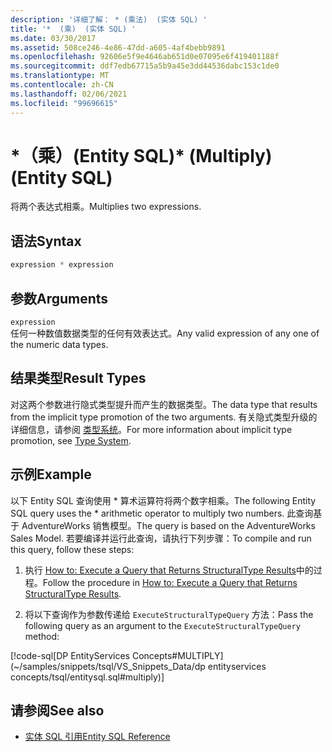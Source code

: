 ```yaml
---
description: '详细了解： * (乘法)  (实体 SQL) '
title: '*  (乘)  (实体 SQL) '
ms.date: 03/30/2017
ms.assetid: 508ce246-4e86-47dd-a605-4af4bebb9891
ms.openlocfilehash: 92606e5f9e4646ab651d0e07095e6f419401188f
ms.sourcegitcommit: ddf7edb67715a5b9a45e3dd44536dabc153c1de0
ms.translationtype: MT
ms.contentlocale: zh-CN
ms.lasthandoff: 02/06/2021
ms.locfileid: "99696615"
---
```

# <a name="-multiply-entity-sql"></a><span data-ttu-id="8df59-103">\*（乘）(Entity SQL)</span><span class="sxs-lookup"><span data-stu-id="8df59-103">\* (Multiply) (Entity SQL)</span></span>

<span data-ttu-id="8df59-104">将两个表达式相乘。</span><span class="sxs-lookup"><span data-stu-id="8df59-104">Multiplies two expressions.</span></span>  
  
## <a name="syntax"></a><span data-ttu-id="8df59-105">语法</span><span class="sxs-lookup"><span data-stu-id="8df59-105">Syntax</span></span>  
  
```sql  
expression * expression  
```  
  
## <a name="arguments"></a><span data-ttu-id="8df59-106">参数</span><span class="sxs-lookup"><span data-stu-id="8df59-106">Arguments</span></span>  

 `expression`  
 <span data-ttu-id="8df59-107">任何一种数值数据类型的任何有效表达式。</span><span class="sxs-lookup"><span data-stu-id="8df59-107">Any valid expression of any one of the numeric data types.</span></span>  
  
## <a name="result-types"></a><span data-ttu-id="8df59-108">结果类型</span><span class="sxs-lookup"><span data-stu-id="8df59-108">Result Types</span></span>  

 <span data-ttu-id="8df59-109">对这两个参数进行隐式类型提升而产生的数据类型。</span><span class="sxs-lookup"><span data-stu-id="8df59-109">The data type that results from the implicit type promotion of the two arguments.</span></span> <span data-ttu-id="8df59-110">有关隐式类型升级的详细信息，请参阅 [类型系统](type-system-entity-sql.md)。</span><span class="sxs-lookup"><span data-stu-id="8df59-110">For more information about implicit type promotion, see [Type System](type-system-entity-sql.md).</span></span>  
  
## <a name="example"></a><span data-ttu-id="8df59-111">示例</span><span class="sxs-lookup"><span data-stu-id="8df59-111">Example</span></span>  

 <span data-ttu-id="8df59-112">以下 Entity SQL 查询使用 \* 算术运算符将两个数字相乘。</span><span class="sxs-lookup"><span data-stu-id="8df59-112">The following Entity SQL query uses the \* arithmetic operator to multiply two numbers.</span></span> <span data-ttu-id="8df59-113">此查询基于 AdventureWorks 销售模型。</span><span class="sxs-lookup"><span data-stu-id="8df59-113">The query is based on the AdventureWorks Sales Model.</span></span> <span data-ttu-id="8df59-114">若要编译并运行此查询，请执行下列步骤：</span><span class="sxs-lookup"><span data-stu-id="8df59-114">To compile and run this query, follow these steps:</span></span>  
  
1. <span data-ttu-id="8df59-115">执行 [How to: Execute a Query that Returns StructuralType Results](../how-to-execute-a-query-that-returns-structuraltype-results.md)中的过程。</span><span class="sxs-lookup"><span data-stu-id="8df59-115">Follow the procedure in [How to: Execute a Query that Returns StructuralType Results](../how-to-execute-a-query-that-returns-structuraltype-results.md).</span></span>  
  
2. <span data-ttu-id="8df59-116">将以下查询作为参数传递给 `ExecuteStructuralTypeQuery` 方法：</span><span class="sxs-lookup"><span data-stu-id="8df59-116">Pass the following query as an argument to the `ExecuteStructuralTypeQuery` method:</span></span>  
  
 [!code-sql[DP EntityServices Concepts#MULTIPLY](~/samples/snippets/tsql/VS_Snippets_Data/dp entityservices concepts/tsql/entitysql.sql#multiply)]  
  
## <a name="see-also"></a><span data-ttu-id="8df59-117">请参阅</span><span class="sxs-lookup"><span data-stu-id="8df59-117">See also</span></span>

- [<span data-ttu-id="8df59-118">实体 SQL 引用</span><span class="sxs-lookup"><span data-stu-id="8df59-118">Entity SQL Reference</span></span>](entity-sql-reference.md)
